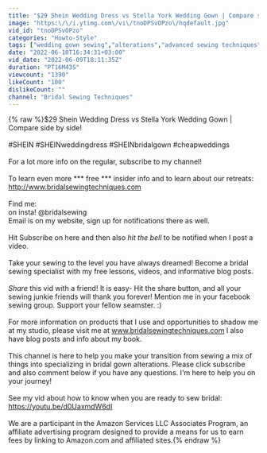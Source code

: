 ```yaml
---
title: "$29 Shein Wedding Dress vs Stella York Wedding Gown | Compare side by side! #SHEIN #Stellayork"
image: "https:\/\/i.ytimg.com\/vi\/tnoDPSvOPzo\/hqdefault.jpg"
vid_id: "tnoDPSvOPzo"
categories: "Howto-Style"
tags: ["wedding gown sewing","alterations","advanced sewing techniques"]
date: "2022-06-10T16:34:31+03:00"
vid_date: "2022-06-09T18:11:35Z"
duration: "PT16M43S"
viewcount: "1390"
likeCount: "100"
dislikeCount: ""
channel: "Bridal Sewing Techniques"
---
```

{% raw %}$29 Shein Wedding Dress vs Stella York Wedding Gown | Compare side by side!<br /><br />#SHEIN #SHEINweddingdress #SHEINbridalgown #cheapweddings<br /><br />For a lot more info on the regular, subscribe to my channel! <br /><br />To learn even more *** free *** insider info and to learn about our retreats: <a rel="nofollow" target="blank" href="http://www.bridalsewingtechniques.com">http://www.bridalsewingtechniques.com</a><br /><br />Find me:<br />on insta! @bridalsewing<br />Email is on my website, sign up for notifications there as well. <br /><br />Hit Subscribe on here and then also *hit the bell* to be notified when I post a video. <br /><br />Take your sewing to the level you have always dreamed!  Become a bridal sewing specialist with my free lessons, videos, and informative blog posts. <br /><br />*Share* this vid with a friend! It is easy- Hit the share button, and all your sewing junkie friends will thank you forever! Mention me in your facebook sewing group. Support your fellow seamster. :) <br /><br />For more information on products that I use and opportunities to shadow me at my studio, please visit me at www.bridalsewingtechniques.com  I also have blog posts and info about my book. <br /><br />This channel is here to help you make your transition from sewing a mix of things into specializing in bridal gown alterations.  Please click subscribe and also comment below if you have any questions.  I'm here to help you on your journey! <br /><br />See my vid about how to know when you are ready to sew bridal: <a rel="nofollow" target="blank" href="https://youtu.be/d0UaxmdW6dI">https://youtu.be/d0UaxmdW6dI</a><br /><br />We are a participant in the Amazon Services LLC Associates Program, an affiliate advertising program designed to provide a means for us to earn fees by linking to Amazon.com and affiliated sites.{% endraw %}
